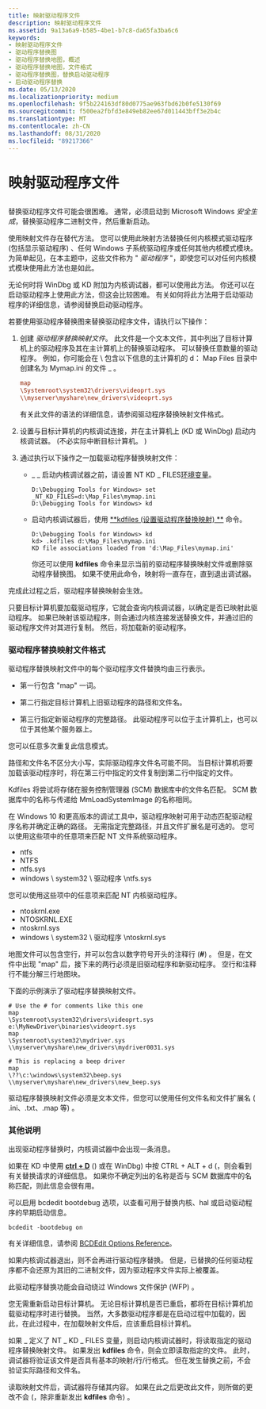 ```yaml
---
title: 映射驱动程序文件
description: 映射驱动程序文件
ms.assetid: 9a13a6a9-b585-4be1-b7c8-da65fa3ba6c6
keywords:
- 映射驱动程序文件
- 驱动程序替换图
- 驱动程序替换地图，概述
- 驱动程序替换地图，文件格式
- 驱动程序替换图，替换启动驱动程序
- 启动驱动程序替换
ms.date: 05/13/2020
ms.localizationpriority: medium
ms.openlocfilehash: 9f5b224163df80d0775ae963fbd62b0fe5130f69
ms.sourcegitcommit: f500ea2fbfd3e849eb82ee67d011443bff3e2b4c
ms.translationtype: MT
ms.contentlocale: zh-CN
ms.lasthandoff: 08/31/2020
ms.locfileid: "89217366"
---
```

# <a name="mapping-driver-files"></a>映射驱动程序文件

## <span id="ddk_mapping_driver_files_dbg"></span><span id="DDK_MAPPING_DRIVER_FILES_DBG"></span>

替换驱动程序文件可能会很困难。 通常，必须启动到 Microsoft Windows *安全生成*，替换驱动程序二进制文件，然后重新启动。

使用映射文件存在替代方法。 您可以使用此映射方法替换任何内核模式驱动程序 (包括显示驱动程序) 、任何 Windows 子系统驱动程序或任何其他内核模式模块。 为简单起见，在本主题中，这些文件称为 " *驱动程序* "，即使您可以对任何内核模式模块使用此方法也是如此。

无论何时将 WinDbg 或 KD 附加为内核调试器，都可以使用此方法。 你还可以在启动驱动程序上使用此方法，但这会比较困难。 有关如何将此方法用于启动驱动程序的详细信息，请参阅替换启动驱动程序。

若要使用驱动程序替换图来替换驱动程序文件，请执行以下操作：

1.  创建 *驱动程序替换映射文件*。 此文件是一个文本文件，其中列出了目标计算机上的驱动程序及其在主计算机上的替换驱动程序。 可以替换任意数量的驱动程序。 例如，你可能会在 \\ 包含以下信息的主计算机的 d： Map Files 目录中创建名为 Mymap.ini 的文件 \_ 。

    ```ini
    map
    \Systemroot\system32\drivers\videoprt.sys
    \\myserver\myshare\new_drivers\videoprt.sys
    ```

    有关此文件的语法的详细信息，请参阅驱动程序替换映射文件格式。

2.  设置与目标计算机的内核调试连接，并在主计算机上 (KD 或 WinDbg) 启动内核调试器。  (不必实际中断目标计算机。 ) 

3.  通过执行以下操作之一加载驱动程序替换映射文件：
    -   \_ \_ 启动内核调试器之前，请设置 NT KD \_ FILES[环境变量](environment-variables.md)。

        ```console
        D:\Debugging Tools for Windows> set _NT_KD_FILES=d:\Map_Files\mymap.ini
        D:\Debugging Tools for Windows> kd
        ```

    -   启动内核调试器后，使用 [**kdfiles (设置驱动程序替换映射) **](-kdfiles--set-driver-replacement-map-.md) 命令。

        ```console
        D:\Debugging Tools for Windows> kd
        kd> .kdfiles d:\Map_Files\mymap.ini
        KD file associations loaded from 'd:\Map_Files\mymap.ini'
        ```

        你还可以使用 **kdfiles** 命令来显示当前的驱动程序替换映射文件或删除驱动程序替换图。 如果不使用此命令，映射将一直存在，直到退出调试器。

完成此过程之后，驱动程序替换映射会生效。

只要目标计算机要加载驱动程序，它就会查询内核调试器，以确定是否已映射此驱动程序。 如果已映射该驱动程序，则会通过内核连接发送替换文件，并通过旧的驱动程序文件对其进行复制。 然后，将加载新的驱动程序。

### <a name="span-iddriver_replacement_map_file_formatspanspan-iddriver_replacement_map_file_formatspandriver-replacement-map-file-format"></a><span id="driver_replacement_map_file_format"></span><span id="DRIVER_REPLACEMENT_MAP_FILE_FORMAT"></span>驱动程序替换映射文件格式

驱动程序替换映射文件中的每个驱动程序文件替换均由三行表示。

-   第一行包含 "map" 一词。

-   第二行指定目标计算机上旧驱动程序的路径和文件名。

-   第三行指定新驱动程序的完整路径。 此驱动程序可以位于主计算机上，也可以位于其他某个服务器上。

您可以任意多次重复此信息模式。

路径和文件名不区分大小写，实际驱动程序文件名可能不同。 当目标计算机将要加载该驱动程序时，将在第三行中指定的文件复制到第二行中指定的文件。

Kdfiles 将尝试将存储在服务控制管理器 (SCM) 数据库中的文件名匹配。 SCM 数据库中的名称与传递给 MmLoadSystemImage 的名称相同。

在 Windows 10 和更高版本的调试工具中，驱动程序映射可用于动态匹配驱动程序名称并确定正确的路径。 无需指定完整路径，并且文件扩展名是可选的。 您可以使用这些项中的任意项来匹配 NT 文件系统驱动程序。

-   ntfs
-   NTFS
-   ntfs.sys
-   windows \\ system32 \\ 驱动程序 \\ntfs.sys

您可以使用这些项中的任意项来匹配 NT 内核驱动程序。

-   ntoskrnl.exe
-   NTOSKRNL.EXE
-   ntoskrnl.sys
-   windows \\ system32 \\ 驱动程序 \\ntoskrnl.sys

地图文件可以包含空行，并可以包含以数字符号开头的注释行 (**\#**) 。 但是，在文件中出现 "map" 后，接下来的两行必须是旧驱动程序和新驱动程序。 空行和注释行不能分解三行地图块。

下面的示例演示了驱动程序替换映射文件。

```text
# Use the # for comments like this one
map
\Systemroot\system32\drivers\videoprt.sys
e:\MyNewDriver\binaries\videoprt.sys
map
\Systemroot\system32\mydriver.sys
\\myserver\myshare\new_drivers\mydriver0031.sys

# This is replacing a beep driver
map
\??\c:\windows\system32\beep.sys
\\myserver\myshare\new_drivers\new_beep.sys
```

驱动程序替换映射文件必须是文本文件，但您可以使用任何文件名和文件扩展名 ( .ini、.txt、.map 等) 。

### <a name="span-idadditional_notesspanspan-idadditional_notesspanadditional-notes"></a><span id="additional_notes"></span><span id="ADDITIONAL_NOTES"></span>其他说明

出现驱动程序替换时，内核调试器中会出现一条消息。

如果在 KD 中使用 [**ctrl + D**](ctrl-d--toggle-debug-info-.md) () 或在 WinDbg) 中按 CTRL + ALT + d (，则会看到有关替换请求的详细信息。 如果你不确定列出的名称是否与 SCM 数据库中的名称匹配，则此信息会很有用。

可以启用 bcdedit bootdebug 选项，以查看可用于替换内核、hal 或启动驱动程序的早期启动信息。

```console
bcdedit -bootdebug on
```

有关详细信息，请参阅 [BCDEdit Options Reference](../devtest/bcd-boot-options-reference.md)。

如果内核调试器退出，则不会再进行驱动程序替换。 但是，已替换的任何驱动程序都不会还原为其旧的二进制文件，因为驱动程序文件实际上被覆盖。

此驱动程序替换功能会自动绕过 Windows 文件保护 (WFP) 。

您无需重新启动目标计算机。 无论目标计算机是否已重启，都将在目标计算机加载驱动程序时进行替换。 当然，大多数驱动程序都是在启动过程中加载的，因此，在此过程中，在加载映射文件后，应该重启目标计算机。

如果 \_ 定义了 NT \_ KD \_ FILES 变量，则启动内核调试器时，将读取指定的驱动程序替换映射文件。 如果发出 **kdfiles** 命令，则会立即读取指定的文件。 此时，调试器将验证该文件是否具有基本的映射/行/行格式。 但在发生替换之前，不会验证实际路径和文件名。

读取映射文件后，调试器将存储其内容。 如果在此之后更改此文件，则所做的更改不会 (，除非重新发出 **kdfiles** 命令) 。